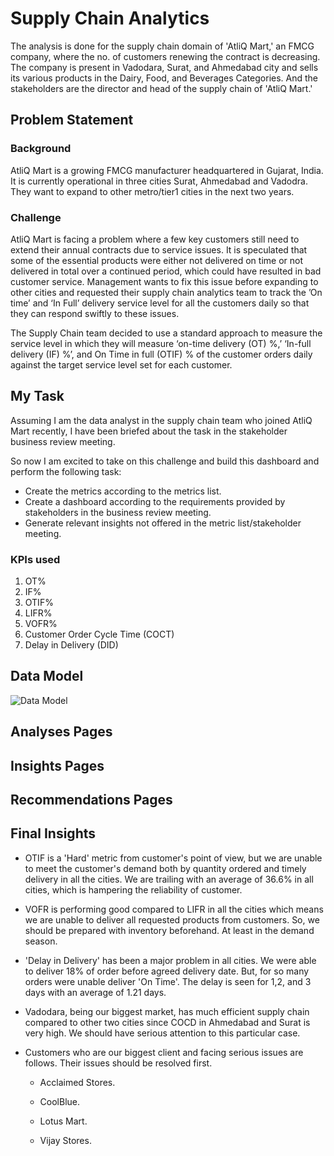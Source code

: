 
# Supply Chain Analytics 

The analysis is done for the supply chain domain of 'AtliQ Mart,' an FMCG company, where the no. of customers renewing the contract is decreasing. The company is present in Vadodara, Surat, and Ahmedabad city and sells its various products in the Dairy, Food, and Beverages Categories. And the stakeholders are the director and head of the supply chain of 'AtliQ Mart.'

##  Problem Statement


### Background


AtliQ Mart is a growing FMCG manufacturer headquartered in Gujarat, India. It is currently operational in three cities Surat, Ahmedabad and Vadodra. They want to expand to other metro/tier1 cities in the next two years.


### Challenge


AtliQ Mart is facing a problem where a few key customers still need to extend their annual contracts due to service issues. It is speculated that some of the essential products were either not delivered on time or not delivered in total over a continued period, which could have resulted in bad customer service. Management wants to fix this issue before expanding to other cities and requested their supply chain analytics team to track the ’On time’ and ‘In Full’ delivery service level for all the customers daily so that they can respond swiftly to these issues.

The Supply Chain team decided to use a standard approach to measure the service level in which they will measure ‘on-time delivery (OT) %,’ ‘In-full delivery (IF) %’, and On Time in full (OTIF) % of the customer orders daily against the target service level set for each customer.


## My Task


Assuming I am the data analyst in the supply chain team who joined AtliQ Mart recently, I have been briefed about the task in the stakeholder business review meeting.

So now I am excited to take on this challenge and build this dashboard and perform the following task:

- Create the metrics according to the metrics list.
- Create a dashboard according to the requirements provided by stakeholders in the business review meeting.
- Generate relevant insights not offered in the metric list/stakeholder meeting.


### KPIs used


1. OT%
2. IF%
3. OTIF%
4. LIFR%
5. VOFR%
6. Customer Order Cycle Time (COCT)
7. Delay in Delivery (DID)


## Data Model

![Data Model](https://user-images.githubusercontent.com/58877807/199785407-857dd977-002a-45fa-80c3-5b9cf4d7da06.png)

## Analyses Pages

## Insights Pages

## Recommendations Pages

## Final Insights


- OTIF is a 'Hard' metric from customer's point of view, but we are unable to meet the customer's demand both by quantity ordered and timely delivery in all the cities. We are trailing with an average of 36.6% in all cities, which is hampering the reliability of customer.

- VOFR is performing good compared to LIFR in all the cities which means we are unable to deliver all requested products from customers. So, we should be prepared with inventory beforehand. At least in the demand season.

- 'Delay in Delivery' has been a major problem in all cities. We were able to deliver 18% of order before agreed delivery date. But, for so many orders were unable deliver 'On Time'. The delay is seen for 1,2, and 3 days with an average of 1.21 days.

- Vadodara, being our biggest market, has much efficient supply chain compared to other two cities since COCD in Ahmedabad and Surat is very high. We should have serious attention to this particular case.

- Customers who are our biggest client and facing serious issues are follows. Their issues should be resolved first.
    
    - Acclaimed Stores.

    - CoolBlue.

    - Lotus Mart.

    - Vijay Stores.

